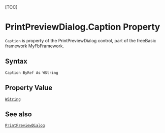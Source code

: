 [TOC]
# PrintPreviewDialog.Caption Property

`Caption` is property of the PrintPreviewDialog control, part of the freeBasic framework MyFbFramework.
## Syntax
```freeBasic
Caption ByRef As WString
```
## Property Value
[`WString`]("https://www.freebasic.net/wiki/KeyPgWString")
## See also
[`PrintPreviewDialog`](PrintPreviewDialog.md)

